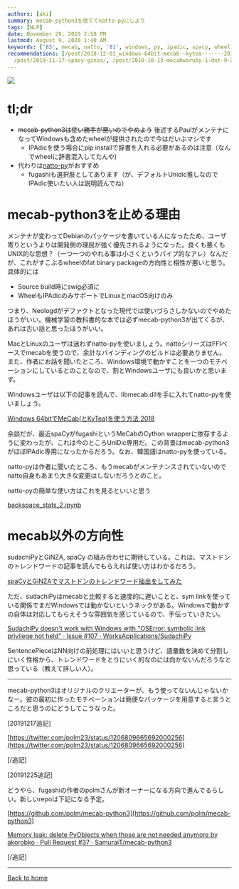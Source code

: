 ```yaml
---
authors: [aki]
summary: mecab-python3を捨ててnatto-pyにしよう
tags: [NLP]
date: November 29, 2019 2:58 PM
lastmod: August 9, 2020 1:40 AM
keywords: ['83', mecab, natto, '81', windows, py, ipadic, spacy, wheel, ginza]
recommendations: [/post/2018-12-01_windows-64bit-mecab--kytea-------2018-b283b6c7b33c/,
  /post/2019-11-17-spacy-ginza/, /post/2010-10-13-mecabworuby-1-dot-9-2-on-windows7-64bitban-deshi-ufang-fa/]
---
```


![](https://images.unsplash.com/photo-1516675457768-db513e191dcc?ixlib=rb-1.2.1&q=85&fm=jpg&crop=entropy&cs=srgb)

# tl;dr

- ~~mecab-python3は使い勝手が悪いのでやめよう~~ 後述するPaulがメンテナになってWindowsも含めたwheelが提供されたので今はだいぶマシです
    - IPAdicを使う場合にpip installで辞書を入れる必要があるのは注意（なんでwheelに辞書混入してたんや)
- 代わりは[natto-py](https://github.com/buruzaemon/natto-py/wiki/%E3%81%A8%E3%82%8A%E3%81%82%E3%81%88%E3%81%9A%E4%BD%BF%E3%81%A3%E3%81%A6%E3%81%BF%E3%82%88%E3%81%86%EF%BC%81)がおすすめ
    - fugashiも選択肢としてあります（が、デフォルトUnidic推しなのでIPAdic使いたい人は説明読んでね）

# mecab-python3を止める理由

メンテナが変わってDebianのパッケージを書いている人になったため、ユーザ寄りというよりは開発側の理屈が強く優先されるようになった。良くも悪くもUNIX的な思想？（一つ一つのやれる事は小さくというパイプ的なアレ）なんだが、これがすこぶるwheelのfat binary packageの方向性と相性が悪いと思う。具体的には

- Source build時にswig必須に
- WheelもIPAdicのみサポートでLinuxとmacOS向けのみ

つまり、Neologdがデファクトとなった現代では使いづらさしかないのでやめたほうがいい。機械学習の教科書的な本では必ずmecab-python3が出てくるが、あれは古い話と思ったほうがいい。

MacとLinuxのユーザは迷わずnatto-pyを使いましょう。nattoシリーズはFFIベースでmecabを使うので、余計なバインディングのビルドは必要ありません。また、作者にお話を聞いたところ、Windows環境で動かすことを一つのモチベーションにしているとのことなので、割とWindowsユーザにも良いかと思います。

Windowsユーザは以下の記事を読んで、libmecab.dllを手に入れてnatto-pyを使いましょう。

[Windows 64bitでMeCab(とKyTea)を使う方法 2018](https://link.medium.com/HdqI8Xer11)

余談だが、最近spaCyがfugashiというMeCabのCython wrapperに依存するように変わったが、これは今のところUniDic専用だ。この背景はmecab-python3がほぼIPAdic専用になったからだろう。なお、韓国語はnatto-pyを使っている。

natto-pyは作者に聞いたところ、もうmecabがメンテナンスされていないのでnatto自身もあまり大きな変更はしないだろうとのこと。

natto-pyの簡単な使い方はこれを見るといいと思う

[backspace_stats_2.ipynb](https://gist.github.com/chezou/fff39a2575946cf248d6ab54e60e9c58)

# mecab以外の方向性

sudachiPyとGiNZA, spaCy の組み合わせに期待している。これは、マストドンのトレンドワードの記事を読んでもらえれば使い方はわかるだろう。

[spaCyとGiNZAでマストドンのトレンドワード抽出をしてみた](spaCy%E3%81%A8GiNZA%E3%81%A7%E3%83%9E%E3%82%B9%E3%83%88%E3%83%89%E3%83%B3%E3%81%AE%E3%83%88%E3%83%AC%E3%83%B3%E3%83%89%E3%83%AF%E3%83%BC%E3%83%89%E6%8A%BD%E5%87%BA%E3%82%92%E3%81%97%E3%81%A6%E3%81%BF%E3%81%9F%20f0f13bcd4a9a4682b698ac4630eaa1a3.md)

ただ、sudachiPyはmecabと比較すると速度的に遅いことと、sym linkを使っている関係でまだWindowsでは動かないというネックがある。Windowsで動かすの自体は対応してもらえそうな雰囲気を感じているので、手伝っていきたい。

[SudachiPy doesn't work with Windows with "OSError: symbolic link privilege not held" · Issue #107 · WorksApplications/SudachiPy](https://github.com/WorksApplications/SudachiPy/issues/107)

SentencePieceはNN向けの前処理にはいいと思うけど、語彙数を決めて分割しにいく性格から、トレンドワードをとりにいく的なのには向かないんだろうなと思っている（教えて詳しい人）。

---

mecab-python3はオリジナルのクリエーターが、もう使ってないんじゃないかなー。彼の最初に作ったモチベーションは簡便なパッケージを用意すると言うところだと思うのにどうしてこうなった。

[20191217追記]

[https://twitter.com/polm23/status/1206809665692000256](https://twitter.com/polm23/status/1206809665692000256)

[/追記]

[20191225追記]

どうやら、fugashiの作者のpolmさんが新オーナーになる方向で進んでるらしい。新しいrepoは下記になる予定。

[https://github.com/polm/mecab-python3](https://github.com/polm/mecab-python3)

[Memory leak: delete PyObjects when those are not needed anymore by akorobko · Pull Request #37 · SamuraiT/mecab-python3](https://github.com/SamuraiT/mecab-python3/pull/37#issuecomment-568516091)

[/追記]

---

[Back to home](https://memo.chezo.uno)
